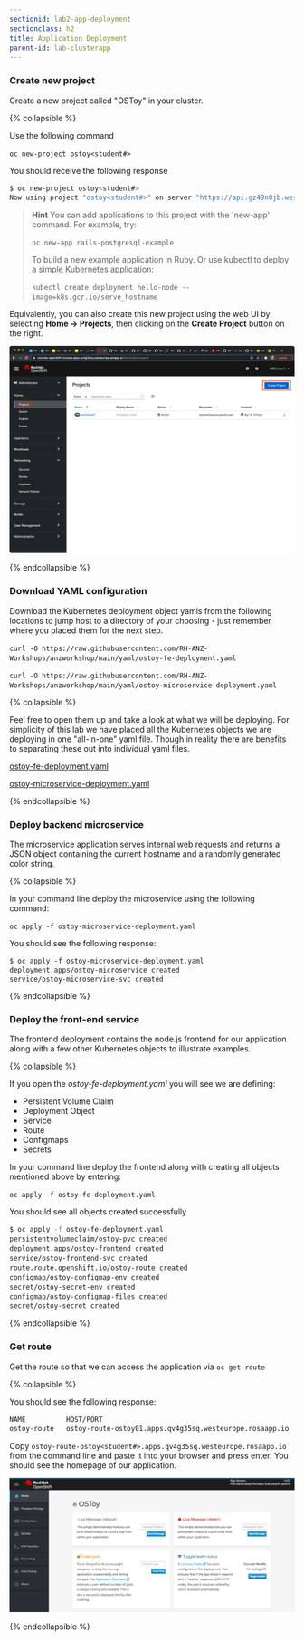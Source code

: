 ```yaml
---
sectionid: lab2-app-deployment
sectionclass: h2
title: Application Deployment
parent-id: lab-clusterapp
---
```


### Create new project

Create a new project called "OSToy" in your cluster.

{% collapsible %}

Use the following command

`oc new-project ostoy<student#>`

You should receive the following response

```sh
$ oc new-project ostoy<student#>
Now using project "ostoy<student#>" on server "https://api.gz49n8jb.westeurope.rosaapp.io:6443".
```

> **Hint** You can add applications to this project with the 'new-app' command. For example, try:
>
> `oc new-app rails-postgresql-example`
>
> To build a new example application in Ruby. Or use kubectl to deploy a simple Kubernetes application:
>
> `kubectl create deployment hello-node --image=k8s.gcr.io/serve_hostname`
>

Equivalently, you can also create this new project using the web UI by selecting **Home -> Projects**, then clicking on the **Create Project** button on the right.

![UI Create Project](media/managedlab/6-ostoy-newproj.png)

{% endcollapsible %}

### Download YAML configuration

Download the Kubernetes deployment object yamls from the following locations to jump host to a directory of your choosing - just remember where you placed them for the next step.

`curl -O https://raw.githubusercontent.com/RH-ANZ-Workshops/anzworkshop/main/yaml/ostoy-fe-deployment.yaml`

`curl -O https://raw.githubusercontent.com/RH-ANZ-Workshops/anzworkshop/main/yaml/ostoy-microservice-deployment.yaml`

{% collapsible %}

Feel free to open them up and take a look at what we will be deploying. For simplicity of this lab we have placed all the Kubernetes objects we are deploying in one "all-in-one" yaml file.  Though in reality there are benefits to separating these out into individual yaml files.

[ostoy-fe-deployment.yaml](https://raw.githubusercontent.com/RH-ANZ-Workshops/anzworkshop/main/yaml/ostoy-fe-deployment.yaml)

[ostoy-microservice-deployment.yaml](https://raw.githubusercontent.com/RH-ANZ-Workshops/anzworkshop/main/yaml/ostoy-microservice-deployment.yaml)

{% endcollapsible %}

### Deploy backend microservice

The microservice application serves internal web requests and returns a JSON object containing the current hostname and a randomly generated color string.

{% collapsible %}

In your command line deploy the microservice using the following command:

`oc apply -f ostoy-microservice-deployment.yaml`

You should see the following response:
```
$ oc apply -f ostoy-microservice-deployment.yaml
deployment.apps/ostoy-microservice created
service/ostoy-microservice-svc created
```

{% endcollapsible %}

### Deploy the front-end service

The frontend deployment contains the node.js frontend for our application along with a few other Kubernetes objects to illustrate examples.

{% collapsible %}

 If you open the *ostoy-fe-deployment.yaml* you will see we are defining:

- Persistent Volume Claim
- Deployment Object
- Service
- Route
- Configmaps
- Secrets

In your command line deploy the frontend along with creating all objects mentioned above by entering:

`oc apply -f ostoy-fe-deployment.yaml`

You should see all objects created successfully

```sh
$ oc apply -f ostoy-fe-deployment.yaml
persistentvolumeclaim/ostoy-pvc created
deployment.apps/ostoy-frontend created
service/ostoy-frontend-svc created
route.route.openshift.io/ostoy-route created
configmap/ostoy-configmap-env created
secret/ostoy-secret-env created
configmap/ostoy-configmap-files created
secret/ostoy-secret created
```

{% endcollapsible %}

### Get route

Get the route so that we can access the application via `oc get route`

{% collapsible %}

You should see the following response:

```sh
NAME          HOST/PORT                                                      PATH      SERVICES              PORT      TERMINATION   WILDCARD
ostoy-route   ostoy-route-ostoy01.apps.qv4g35sq.westeurope.rosaapp.io                   ostoy-frontend-svc    <all>                   None
```

Copy `ostoy-route-ostoy<student#>.apps.qv4g35sq.westeurope.rosaapp.io` from the command line and paste it into your browser and press enter.  You should see the homepage of our application.

![Home Page](media/managedlab/10-ostoy-homepage.png)

{% endcollapsible %}
